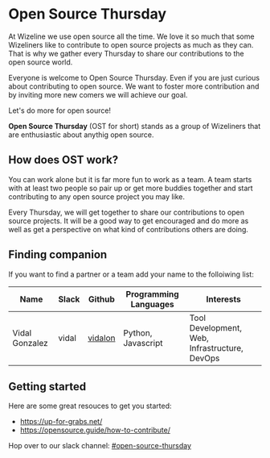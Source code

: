 Open Source Thursday
====================

At Wizeline we use open source all the time. We love it so much that some Wizeliners like to contribute to open source projects as much as they can. That is why we gather every Thursday to share our contributions to the open source world.

Everyone is welcome to Open Source Thursday. Even if you are just curious about contributing to open source. We want to foster more contribution and by inviting more new comers we will achieve our goal.

Let's do more for open source!

**Open Source Thursday** (OST for short) stands as a group of Wizeliners that are enthusiastic about anythig open source.

How does OST work? 
------------------
You can work alone but it is far more fun to work as a team. A team starts with at least two people so pair up or get more buddies together and start contributing to any open source project you may like.

Every Thursday, we will get together to share our contributions to open source projects. It will  be a good way to get encouraged and do more as well as get a perspective on what kind of contributions others are doing.

Finding companion
-----------------
If you want to find a partner or a team add your name to the folloiwing list:

   Name    | Slack | Github | Programming Languages |Interests 
--------|------|----------|-----------|---------
 Vidal Gonzalez | vidal | [vidalon](https://github.com/vidalon) | Python, Javascript | Tool Development, Web, Infrastructure, DevOps 

Getting started
------------------
Here are some great resouces to get you started:
- https://up-for-grabs.net/
- https://opensource.guide/how-to-contribute/

Hop over to our slack channel: [#open-source-thursday](https://wizeline.slack.com/messages/CCUCATLT1/)